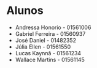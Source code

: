 # Alunos

* Andressa Honorio - 01561006
* Gabriel Ferreira - 01560937
* José Daniel - 01482352
* Júlia Ellen - 01561550
* Lucas Kaynnã  - 01561234
* Wallace Martins - 01561145